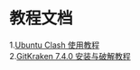 # 教程文档
1.[Ubuntu Clash 使用教程](./clash_ubuntu "Ubuntu 使用 clash")   
2.[GitKraken 7.4.0 安装与破解教程](./GitKraken_crack "GitKraken 7.4.0 安装与破解教程")

